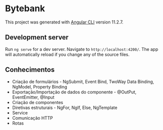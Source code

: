 # Bytebank

This project was generated with [Angular CLI](https://github.com/angular/angular-cli) version 11.2.7.

## Development server

Run `ng serve` for a dev server. Navigate to `http://localhost:4200/`. The app will automatically reload if you change any of the source files.

## Conhecimentos
- Criação de formulários - NgSubmit, Event Bind, TwoWay Data Binding, NgModel, Property Binding
- Exportação/Importação de dados do componente - @OutPut, EventEmitter, @Input
- Criação de componentes
- Diretivas estruturais - NgFor, NgIf, Else, NgTemplate
- Service
- Comunicação HTTP
- Rotas


